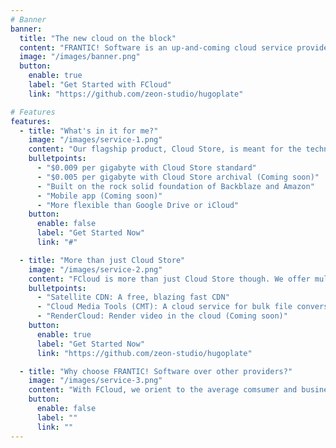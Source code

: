 ```yaml
---
# Banner
banner:
  title: "The new cloud on the block"
  content: "FRANTIC! Software is an up-and-coming cloud service provider, software creator, and CHEAP. With Cloud Store standard being priced at $0.009 its the best in the game for Pay-as-you-go cloud storage meant for the average consumer."
  image: "/images/banner.png"
  button:
    enable: true
    label: "Get Started with FCloud"
    link: "https://github.com/zeon-studio/hugoplate"

# Features
features:
  - title: "What's in it for me?"
    image: "/images/service-1.png"
    content: "Our flagship product, Cloud Store, is meant for the technichally inclined and average person alike. It makes storing your data affordable, simple, and secure."
    bulletpoints:
      - "$0.009 per gigabyte with Cloud Store standard"
      - "$0.005 per gigabyte with Cloud Store archival (Coming soon)"
      - "Built on the rock solid foundation of Backblaze and Amazon"
      - "Mobile app (Coming soon)"
      - "More flexible than Google Drive or iCloud"
    button:
      enable: false
      label: "Get Started Now"
      link: "#"

  - title: "More than just Cloud Store"
    image: "/images/service-2.png"
    content: "FCloud is more than just Cloud Store though. We offer multiple other products, and we're just getting started!"
    bulletpoints:
      - "Satellite CDN: A free, blazing fast CDN"
      - "Cloud Media Tools (CMT): A cloud service for bulk file conversions (Coming soon) "
      - "RenderCloud: Render video in the cloud (Coming soon)"
    button:
      enable: true
      label: "Get Started Now"
      link: "https://github.com/zeon-studio/hugoplate"

  - title: "Why choose FRANTIC! Software over other providers?"
    image: "/images/service-3.png"
    content: "With FCloud, we orient to the average comsumer and business alike. It creates a better user experiance for everyone, because not everyone can navigate cloud storage. We stand to show that you dont need to be a wizard to use the Cloud."
    button:
      enable: false
      label: ""
      link: ""
---
```


